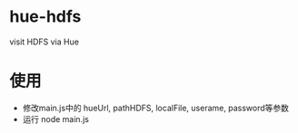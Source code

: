 # hue-hdfs
visit HDFS via Hue 


# 使用
+ 修改main.js中的 hueUrl, pathHDFS, localFile, userame, password等参数
+ 运行 node main.js 
